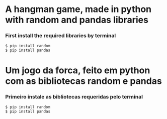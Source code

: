 # A hangman game, made in python with random and pandas libraries
### First install the required libraries by terminal
```
$ pip install random
$ pip install pandas
```
# Um jogo da forca, feito em python com as bibliotecas random e pandas
### Primeiro instale as bibliotecas requeridas pelo terminal
 ```
$ pip install random
$ pip install pandas
```
